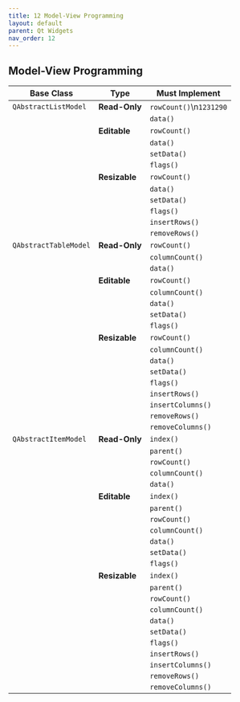 ```yaml
---
title: 12 Model-View Programming
layout: default
parent: Qt Widgets
nav_order: 12
---
```


## Model-View Programming


| **Base Class**     | **Type** | **Must Implement** |
|---------------------|-----------|-----------------|
| `QAbstractListModel`  | **Read-Only** | `rowCount()`\n`1231290`      |
|                     |           | `data()`          |
|                     | **Editable**  | `rowCount()`      |
|                     |           | `data()`          |
|                     |           | `setData()`       |
|                     |           | `flags()`         |
|                     | **Resizable** | `rowCount()`      |
|                     |           | `data()`          |
|                     |           | `setData()`       |
|                     |           | `flags()`         |
|                     |           | `insertRows()`    |
|                     |           | `removeRows()`    |
| `QAbstractTableModel` | **Read-Only** | `rowCount()`      |
|                     |           | `columnCount()`   |
|                     |           | `data()`          |
|                     | **Editable**  | `rowCount()`      |
|                     |           | `columnCount()`   |
|                     |           | `data()`          |
|                     |           | `setData()`       |
|                     |           | `flags()`         |
|                     | **Resizable** | `rowCount()`      |
|                     |           | `columnCount()`   |
|                     |           | `data()`          |
|                     |           | `setData()`       |
|                     |           | `flags()`         |
|                     |           | `insertRows()`    |
|                     |           | `insertColumns()` |
|                     |           | `removeRows()`    |
|                     |           | `removeColumns()` |
| `QAbstractItemModel`  | **Read-Only** | `index()`         |
|                     |           | `parent()`        |
|                     |           | `rowCount()`      |
|                     |           | `columnCount()`   |
|                     |           | `data()`          |
|                     | **Editable**  | `index()`         |
|                     |           | `parent()`        |
|                     |           | `rowCount()`      |
|                     |           | `columnCount()`   |
|                     |           | `data()`          |
|                     |           | `setData()`       |
|                     |           | `flags()`         |
|                     | **Resizable** | `index()`         |
|                     |           | `parent()`        |
|                     |           | `rowCount()`      |
|                     |           | `columnCount()`   |
|                     |           | `data()`          |
|                     |           | `setData()`       |
|                     |           | `flags()`         |
|                     |           | `insertRows()`    |
|                     |           | `insertColumns()` |
|                     |           | `removeRows()`    |
|                     |           | `removeColumns()` |

